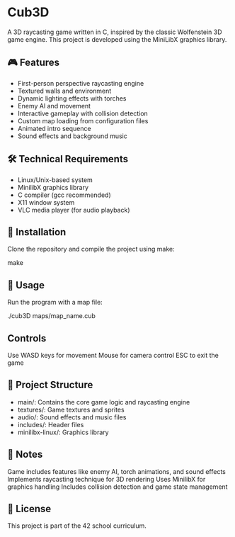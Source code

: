 # Cub3D

A 3D raycasting game written in C, inspired by the classic Wolfenstein 3D game engine. This project is developed using the MiniLibX graphics library.

## 🎮 Features

- First-person perspective raycasting engine
- Textured walls and environment
- Dynamic lighting effects with torches
- Enemy AI and movement
- Interactive gameplay with collision detection
- Custom map loading from configuration files
- Animated intro sequence
- Sound effects and background music

## 🛠️ Technical Requirements

- Linux/Unix-based system
- MinilibX graphics library
- C compiler (gcc recommended)
- X11 window system
- VLC media player (for audio playback)

## 🚀 Installation

Clone the repository and compile the project using make:

make

## 🎯 Usage

Run the program with a map file:

./cub3D maps/map_name.cub

## Controls

Use WASD keys for movement
Mouse for camera control
ESC to exit the game

## 🎨 Project Structure

- main/: Contains the core game logic and raycasting engine
- textures/: Game textures and sprites
- audio/: Sound effects and music files
- includes/: Header files
- minilibx-linux/: Graphics library

## 📝 Notes

Game includes features like enemy AI, torch animations, and sound effects
Implements raycasting technique for 3D rendering
Uses MinilibX for graphics handling
Includes collision detection and game state management

## 🔑 License

This project is part of the 42 school curriculum.


